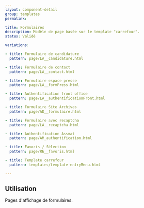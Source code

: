```yaml
---
layout: component-detail
group: templates
permalink:

title: Formulaires
description: Modèle de page basée sur le template "carrefour".
status: Validé

variations:

- title: Formulaire de candidature
  pattern: page/LA__candidature.html

- title: Formulaire de contact
  pattern: page/LA__contact.html

- title: Formulaire espace presse
  pattern: page/LA__formPress.html

- title: Authentification front office
  pattern: page/LA__authentificationFront.html

- title: Formulaire Site Archives
  pattern: page/AD__formulaire.html

- title: Formulaire avec recaptcha
  pattern: page/LA__recaptcha.html

- title: Authentification Assmat
  pattern: page/AM_authentification.html

- title: Favoris / Sélection
  pattern: page/RE__favoris.html

- title: Template carrefour
  pattern: templates/template-entryMenu.html

---
```

## Utilisation

Pages d'affichage de formulaires.
